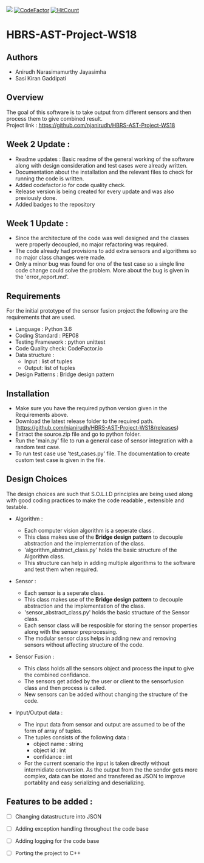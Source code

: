 
![](https://img.shields.io/appveyor/ci/gruntjs/grunt.svg)
[![CodeFactor](https://www.codefactor.io/repository/github/njanirudh/hbrs-ast-project-ws18/badge/master)](https://www.codefactor.io/repository/github/njanirudh/hbrs-ast-project-ws18/overview/master)
[![HitCount](http://hits.dwyl.io/njanirudh/HBRS-AST-Project-WS18.svg)](http://hits.dwyl.io/njanirudh/HBRS-AST-Project-WS18)


# HBRS-AST-Project-WS18

## Authors
* Anirudh Narasimamurthy Jayasimha
* Sasi Kiran Gaddipati

## Overview

The goal of this software is to take output from different sensors and then process them to give combined result.    
Project link : https://github.com/njanirudh/HBRS-AST-Project-WS18

## Week 2 Update :

* Readme updates : Basic readme of the general working of the software along with design consideration and test cases were already written.
* Documentation about the installation and the relevant files to check for running the code is written.
* Added codefactor.io for code quality check.
* Release version is being created for every update and was also previously done.
* Added badges to the repository


## Week 1 Update :

* Since the architecture of the code was well designed and the classes were properly decoupled, no major refactoring was required.
* The code already had provisions to add extra sensors and algorithms so no major class changes were made.
* Only a minor bug was found for one of the test case so a single line code change could solve the problem. More about the bug is given in the 'error_report.md'.

## Requirements

For the initial prototype of the sensor fusion project the following are the requirements that are used.

* Language : Python 3.6
* Coding Standard : PEP08
* Testing Framework : python unittest
* Code Quality check: CodeFactor.io
* Data structure : 
    * Input : list of tuples    
    * Output: list of tuples    
* Design Patterns : Bridge design pattern

## Installation 

* Make sure you have the required python version given in the Requirements above.
* Download the latest release folder to the required path.(https://github.com/njanirudh/HBRS-AST-Project-WS18/releases)
* Extract the source.zip file and go to python folder.
* Run the 'main.py' file to run a general case of sensor integration with a random test case.
* To run test case use 'test_cases.py' file. The documentation to create custom test case is given in the file.

## Design Choices

The design choices are such that S.O.L.I.D principles are being used along with good coding practices to make the code readable , extensible and testable.

* Algorithm :
    * Each computer vision algorithm is a seperate class .
    * This class makes use of the **Bridge design pattern** to decouple abstraction and the implementation of the class.
    * 'algorithm_abstract_class.py' holds the basic structure of the Algorithm class.
    * This structure can help in adding multiple algorithms to the software and test them when required.
    
* Sensor :
    * Each sensor is a seperate class.
    * This class makes use of the **Bridge design pattern** to decouple abstraction and the implementation of the class.
    * 'sensor_abstract_class.py' holds the basic structure of the Sensor class.
    * Each sensor class will be resposible for storing the sensor properties along with the sensor preprocessing.
    * The modular sensor class helps in adding new and removing sensors without affecting structure of the code.
    
* Sensor Fusion :
    * This class holds all the sensors object and process the input to give the combined confidance.
    * The sensors get added by the user or client to the sensorfusion class and then process is called.
    * New sensors can be added without changing the structure of the code.

* Input/Output data :
    * The input data from sensor and output are assumed to be of the form of array of tuples.
    * The tuples consists of the following data :
         - object name : string
         - object id   : int
         - confidance  : int
    * For the current scenario the input is taken directly without intermidiate conversion. As the output from the 
    the sendor gets more complex, data can be stored and transfered as JSON to improve portablity and easy 
    serializing and deserializing.
    

## Features to be added :    
- [ ] Changing datastructure into JSON
- [ ] Adding exception handling throughout the code base
- [ ] Adding logging for the code base
- [ ] Porting the project to C++ 




